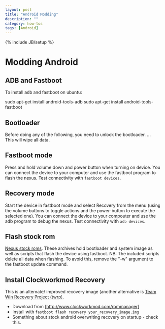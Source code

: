 ```yaml
---
layout: post
title: "Android Modding"
description: ""
category: how-tos
tags: [Android]
---
```

{% include JB/setup %}

Modding Android
===============

ADB and Fastboot
----------------

To install adb and fastboot on ubuntu:

  sudo apt-get install android-tools-adb
  sudo apt-get install android-tools-fastboot

Bootloader
----------

Before doing any of the following,
you need to unlock the bootloader.
...
This will wipe all data.

Fastboot mode
-------------

Press and hold volume down and power button when turning on device.
You can connect the device to your computer and use
the fastboot program to flash the nexus.
Test connectivity with `fastboot devices`.

Recovery mode
-------------

Start the device in fastboot mode and select Recovery from the menu
(using the volume buttons to toggle actions and the power-button
to execute the selected one).
You can connect the device to your compouter and use
the adb program to debug the nexus.
Test connectivity with `adb devices`.

Flash stock rom
---------------

[Nexus stock roms](https://developers.google.com/android/nexus/images).
These archives hold bootloader and system image 
as well as scripts that flash the device using fastboot.
NB: The included scripts delete all data when flashing.
To avoid this, remove the "-w" argument to the fastboot update command.

Install Clockworkmod Recovery
-----------------------------

This is an alternate/ improved recovery image
(another alternative is [Team Win Recovery Project (twrp)](http://teamw.in/project/twrp2).
 - Download from [http://www.clockworkmod.com/rommanager]
 - Install with `fastboot flash recovery your_recovery_image.img`
 - Something about stock android overwriting recovery on startup - check this.

